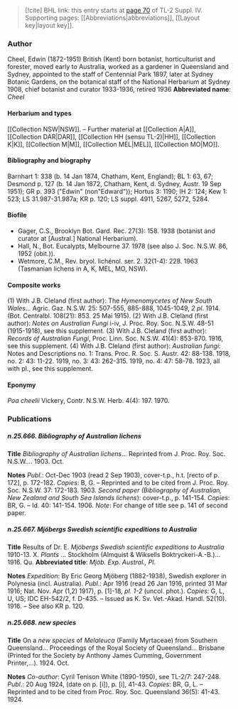 > [!cite] BHL link: this entry starts at [page 70](https://www.biodiversitylibrary.org/page/33265747) of TL-2 Suppl. IV.
> Supporting pages: [[Abbreviations|abbreviations]], [[Layout key|layout key]].

### Author

Cheel, Edwin (1872-1951) British (Kent) born botanist, horticulturist and forester, moved early to Australia, worked as a gardener in Queensland and Sydney, appointed to the staff of Centennial Park 1897, later at Sydney Botanic Gardens, on the botanical staff of the National Herbarium at Sydney 1908, chief botanist and curator 1933-1936, retired 1936 
**Abbreviated name**: *Cheel*

#### Herbarium and types

[[Collection NSW|NSW]]. – Further material at [[Collection A|A]], [[Collection DAR|DAR]], [[Collection HH (sensu TL-2)|HH]], [[Collection K|K]], [[Collection M|M]], [[Collection MEL|MEL]], [[Collection MO|MO]].

#### Bibliography and biography

Barnhart 1: 338 (b. 14 Jan 1874, Chatham, Kent, England); BL 1: 63, 67; Desmond p. 127 (b. 14 Jan 1872, Chatham, Kent, d. Sydney, Austr. 19 Sep 1951); GR p. 393 ("Edwin" (non"Edward")); Hortus 3: 1190; IH 2: 124; Kew 1: 523; LS 31.987-31.987a; KR p. 120; LS suppl. 4911, 5267, 5272, 5284.

#### Biofile

- Gager, C.S., Brooklyn Bot. Gard. Rec. 27(3): 158. 1938 (botanist and curator at \[Austral.\] National Herbarium).
- Hall, N., Bot. Eucalypts, Melbourne 37. 1978 (see also J. Soc. N.S.W. 86, 1952 (obit.)).
- Wetmore, C.M., Rev. bryol. lichénol. ser. 2. 32(1-4): 228. 1963 (Tasmanian lichens in A, K, MEL, MO, NSW).

#### Composite works

(1) With J.B. Cleland (first author): The *Hymenomycetes of New South Wales*... Agric. Gaz. N.S.W. 25: 507-555, 885-888, 1045-1049, *2 pl*. 1914. (Bot. Centralbl. 108(21): 853. 25 Mai 1915).
(2) With J.B. Cleland (first author): *Notes on Australian Fungi* i-iv, J. Proc. Roy. Soc. N.S.W. 48-51 (1915-1918), see this supplement.
(3) With J.B. Cleland (first author): *Records of Australian Fungi*, Proc. Linn. Soc. N.S.W. 41(4): 853-870. 1916, see this supplement.
(4) With J.B. Cleland (first author): *Australian fungi*: Notes and Descriptions no. 1: Trans. Proc. R. Soc. S. Austr. 42: 88-138. 1918, no. 2: 43: 11-22. 1919, no. 3: 43: 262-315. 1919, no. 4: 47: 58-78. 1923, all with pl., see this supplement.

#### Eponymy

*Poa cheelii* Vickery, Contr. N.S.W. Herb. 4(4): 197. 1970.

### Publications

##### n.25.666. Bibliography of Australian lichens

**Title**
*Bibliography of Australian lichens*... Reprinted from J. Proc. Roy. Soc. N.S.W.... 1903. Oct.

**Notes**
*Publ*.: Oct-Dec 1903 (read 2 Sep 1903), cover-t.p., h.t. \[recto of p. 172\], p. 172-182. *Copies*: B, G. – Reprinted and to be cited from J. Proc. Roy. Soc. N.S.W. 37: 172-183. 1903.
*Second paper (Bibliography of Australian, New Zealand and South Sea Islands lichens*): cover-t.p., p. 141-154. *Copies*: BR, G. – Id. 40: 141-154. 1906.
*Note*: For change of title see p. 141 of second paper.

##### n.25.667. Mjöbergs Swedish scientific expeditions to Australia

**Title**
Results of Dr. E. *Mjöbergs Swedish scientific expeditions to Australia* 1910-13. X. *Plants* ... Stockholm (Almquist & Wiksells Boktryckeri-A.-B.)... 1916. Qu.
**Abbreviated title**: *Mjöb. Exp. Austral., Pl.*

**Notes**
*Expedition*: By Eric Georg Mjöberg (1882-1938), Swedish explorer in Polynesia (incl. Australia).
*Publ*.: Apr 1916 (read 26 Jan 1916, printed 31 Mar 1916; Nat. Nov. Apr (1,2) 1917), p. \[1\]-18, *pl. 1-2* (uncol. phot.). *Copies*: G, L, U, US; IDC EH-542/2, f. D-435. – Issued as K. Sv. Vet.-Akad. Handl. 52(10). 1916. – See also KR p. 120.

##### n.25.668. new species

**Title**
On a *new species* of *Melaleuca* (Family Myrtaceae) from Southern Queensland... Proceedings of the Royal Society of Queensland... Brisbane (Printed for the Society by Anthony James Cumming, Government Printer,...). 1924. Oct.

**Notes**
*Co-author*: Cyril Tenison White (1890-1950), see TL-2/7: 247-248.
*Publ*.: 20 Aug 1924, (date on p. \[i\]), p. \[i\], 41-43. *Copies*: BR, G, L. – Reprinted and to be cited from Proc. Roy. Soc. Queensland 36(5): 41-43. 1924.

